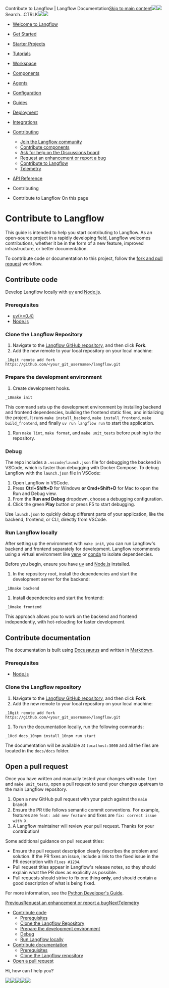 Contribute to Langflow | Langflow Documentation[Skip to main content](#__docusaurus_skipToContent_fallback)[![](/img/langflow-logo-black.svg)![](/img/langflow-logo-white.svg)](/)Search...CTRLK[![](/img/langflow-logo-black.svg)![](/img/langflow-logo-white.svg)](/)

* [Welcome to Langflow](/)
* [Get Started](/get-started-installation)
* [Starter Projects](/starter-projects-basic-prompting)
* [Tutorials](/tutorials-blog-writer)
* [Workspace](/workspace-overview)
* [Components](/components-overview)
* [Agents](/agents-overview)
* [Configuration](/configuration-api-keys)
* [Guides](/guides-chat-memory)
* [Deployment](/deployment-docker)
* [Integrations](/integrations-assemblyai)
* [Contributing](/contributing-community)
  + [Join the Langflow community](/contributing-community)
  + [Contribute components](/contributing-components)
  + [Ask for help on the Discussions board](/contributing-github-discussions)
  + [Request an enhancement or report a bug](/contributing-github-issues)
  + [Contribute to Langflow](/contributing-how-to-contribute)
  + [Telemetry](/contributing-telemetry)
* [API Reference](/api)


* Contributing
* Contribute to Langflow
On this page

Contribute to Langflow
======================

This guide is intended to help you start contributing to Langflow. As an open-source project in a rapidly developing field, Langflow welcomes contributions, whether it be in the form of a new feature, improved infrastructure, or better documentation.

To contribute code or documentation to this project, follow the [fork and pull request](https://docs.github.com/en/get-started/quickstart/contributing-to-projects) workflow.

Contribute code[​](#contribute-code)
------------------------------------

Develop Langflow locally with [uv](https://docs.astral.sh/uv/getting-started/installation/) and [Node.js](https://nodejs.org/en/download/package-manager).

### Prerequisites[​](#prerequisites)

* [uv(>=0.4)](https://docs.astral.sh/uv/getting-started/installation/)
* [Node.js](https://nodejs.org/en/download/package-manager)

### Clone the Langflow Repository[​](#clone-the-langflow-repository)

1. Navigate to the [Langflow GitHub repository](https://github.com/langflow-ai/langflow), and then click **Fork**.
2. Add the new remote to your local repository on your local machine:

 `_10git remote add fork https://github.com/<your_git_username>/langflow.git`
### Prepare the development environment[​](#prepare-the-development-environment)

1. Create development hooks.

 `_10make init`

This command sets up the development environment by installing backend and frontend dependencies, building the frontend static files, and initializing the project. It runs `make install_backend`, `make install_frontend`, `make build_frontend`, and finally `uv run langflow run` to start the application.

1. Run `make lint`, `make format`, and `make unit_tests` before pushing to the repository.

### Debug[​](#debug)

The repo includes a `.vscode/launch.json` file for debugging the backend in VSCode, which is faster than debugging with Docker Compose. To debug Langflow with the `launch.json` file in VSCode:

1. Open Langflow in VSCode.
2. Press **Ctrl+Shift+D** for Windows **or Cmd+Shift+D** for Mac to open the Run and Debug view.
3. From the **Run and Debug** dropdown, choose a debugging configuration.
4. Click the green **Play** button or press F5 to start debugging.

Use `launch.json` to quickly debug different parts of your application, like the backend, frontend, or CLI, directly from VSCode.

### Run Langflow locally[​](#run-langflow-locally)

After setting up the environment with `make init`, you can run Langflow's backend and frontend separately for development. Langflow recommends using a virtual environment like [venv](https://docs.python.org/3/library/venv.html) or [conda](https://anaconda.org/anaconda/conda) to isolate dependencies.

Before you begin, ensure you have [uv](https://docs.astral.sh/uv/getting-started/installation/) and [Node.js](https://nodejs.org/en/download/package-manager) installed.

1. In the repository root, install the dependencies and start the development server for the backend:

 `_10make backend`

1. Install dependencies and start the frontend:

 `_10make frontend`

This approach allows you to work on the backend and frontend independently, with hot-reloading for faster development.

Contribute documentation[​](#contribute-documentation)
------------------------------------------------------

The documentation is built using [Docusaurus](https://docusaurus.io/) and written in [Markdown](https://docusaurus.io/docs/markdown-features).

### Prerequisites[​](#prerequisites-1)

* [Node.js](https://nodejs.org/en/download/package-manager)

### Clone the Langflow repository[​](#clone-the-langflow-repository-1)

1. Navigate to the [Langflow GitHub repository](https://github.com/langflow-ai/langflow), and then click **Fork**.
2. Add the new remote to your local repository on your local machine:

 `_10git remote add fork https://github.com/<your_git_username>/langflow.git`

1. To run the documentation locally, run the following commands:

 `_10cd docs_10npm install_10npm run start`

The documentation will be available at `localhost:3000` and all the files are located in the `docs/docs` folder.

Open a pull request[​](#open-a-pull-request)
--------------------------------------------

Once you have written and manually tested your changes with `make lint` and `make unit_tests`, open a pull request to send your changes upstream to the main Langflow repository.

1. Open a new GitHub pull request with your patch against the `main` branch.
2. Ensure the PR title follows semantic commit conventions. For example, features are `feat: add new feature` and fixes are `fix: correct issue with X`.
3. A Langflow maintainer will review your pull request. Thanks for your contribution!

Some additional guidance on pull request titles:

* Ensure the pull request description clearly describes the problem and solution. If the PR fixes an issue, include a link to the fixed issue in the PR description with `Fixes #1234`.
* Pull request titles appear in Langflow's release notes, so they should explain what the PR does as explicitly as possible.
* Pull requests should strive to fix one thing **only**, and should contain a good description of what is being fixed.

For more information, see the [Python Developer's Guide](https://devguide.python.org/getting-started/pull-request-lifecycle/index.html#making-good-commits).

[PreviousRequest an enhancement or report a bug](/contributing-github-issues)[NextTelemetry](/contributing-telemetry)

* [Contribute code](#contribute-code)
  + [Prerequisites](#prerequisites)
  + [Clone the Langflow Repository](#clone-the-langflow-repository)
  + [Prepare the development environment](#prepare-the-development-environment)
  + [Debug](#debug)
  + [Run Langflow locally](#run-langflow-locally)
* [Contribute documentation](#contribute-documentation)
  + [Prerequisites](#prerequisites-1)
  + [Clone the Langflow repository](#clone-the-langflow-repository-1)
* [Open a pull request](#open-a-pull-request)

Hi, how can I help you?

![](/img/langflow-icon-black-transparent.svg)![](https://www.facebook.com/tr?id=853345499983657&ev=PageView&noscript=1)![](https://www.facebook.com/tr?id=1482048748489568&ev=PageView&noscript=1)![](https://www.facebook.com/tr?id=1172982080582122&ev=PageView&noscript=1)![](https://www.facebook.com/tr?id=896532212496788&ev=PageView&noscript=1)